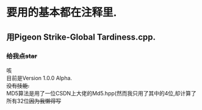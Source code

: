 # 要用的基本都在注释里.
## 用Pigeon Strike-Global Tardiness.cpp.
### ~~给我点star~~
咳  
目前是Version 1.0.0 Alpha.  
~~没有技能.~~  
MD5算法是用了一位CSDN上大佬的Md5.hpp(然而我只用了其中的4位,却计算了所有32位~~因为我懒得写~~
